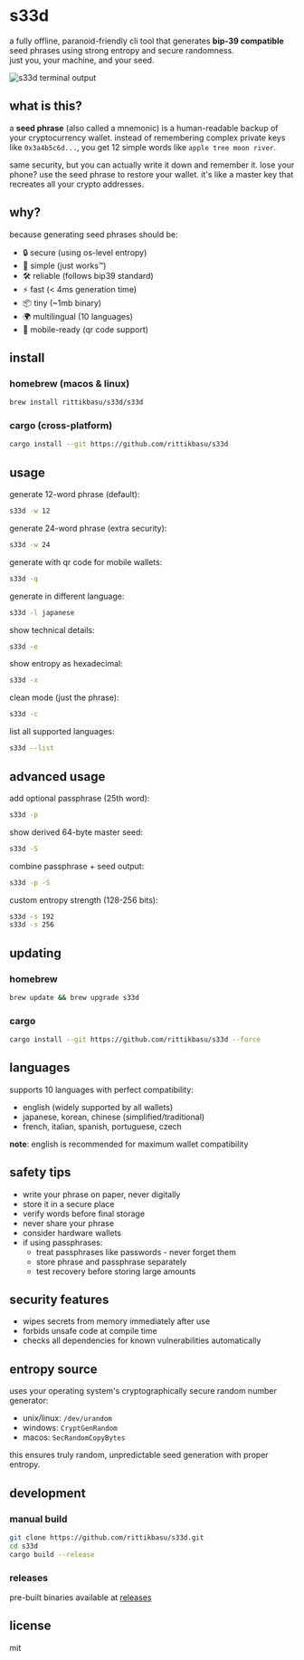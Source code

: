 # s33d

a fully offline, paranoid-friendly cli tool that generates **bip-39 compatible** seed phrases using strong entropy and secure randomness.  
just you, your machine, and your seed.

![s33d terminal output](https://ik.imagekit.io/zwcfsadeijm/s33d_dfJp4GJ5e.png)

## what is this?

a **seed phrase** (also called a mnemonic) is a human-readable backup of your cryptocurrency wallet. instead of remembering complex private keys like `0x3a4b5c6d...`, you get 12 simple words like `apple tree moon river`.

same security, but you can actually write it down and remember it. lose your phone? use the seed phrase to restore your wallet. it's like a master key that recreates all your crypto addresses.

## why?

because generating seed phrases should be:

- 🔒 secure (using os-level entropy)
- 🎯 simple (just works™)
- 🛠 reliable (follows bip39 standard)
- ⚡️ fast (< 4ms generation time)
- 📦 tiny (~1mb binary)
- 🌍 multilingual (10 languages)
- 📱 mobile-ready (qr code support)

## install

### homebrew (macos & linux)

```bash
brew install rittikbasu/s33d/s33d
```

### cargo (cross-platform)

```bash
cargo install --git https://github.com/rittikbasu/s33d
```

## usage

generate 12-word phrase (default):

```bash
s33d -w 12
```

generate 24-word phrase (extra security):

```bash
s33d -w 24
```

generate with qr code for mobile wallets:

```bash
s33d -q
```

generate in different language:

```bash
s33d -l japanese
```

show technical details:

```bash
s33d -e
```

show entropy as hexadecimal:

```bash
s33d -x
```

clean mode (just the phrase):

```bash
s33d -c
```

list all supported languages:

```bash
s33d --list
```

## advanced usage

add optional passphrase (25th word):

```bash
s33d -p
```

show derived 64-byte master seed:

```bash
s33d -S
```

combine passphrase + seed output:

```bash
s33d -p -S
```

custom entropy strength (128-256 bits):

```bash
s33d -s 192
s33d -s 256
```

## updating

### homebrew

```bash
brew update && brew upgrade s33d
```

### cargo

```bash
cargo install --git https://github.com/rittikbasu/s33d --force
```

## languages

supports 10 languages with perfect compatibility:

- english (widely supported by all wallets)
- japanese, korean, chinese (simplified/traditional)
- french, italian, spanish, portuguese, czech

**note**: english is recommended for maximum wallet compatibility

## safety tips

- write your phrase on paper, never digitally
- store it in a secure place
- verify words before final storage
- never share your phrase
- consider hardware wallets
- if using passphrases:
  - treat passphrases like passwords - never forget them
  - store phrase and passphrase separately
  - test recovery before storing large amounts

## security features

- wipes secrets from memory immediately after use
- forbids unsafe code at compile time
- checks all dependencies for known vulnerabilities automatically

## entropy source

uses your operating system's cryptographically secure random number generator:

- unix/linux: `/dev/urandom`
- windows: `CryptGenRandom`
- macos: `SecRandomCopyBytes`

this ensures truly random, unpredictable seed generation with proper entropy.

## development

### manual build

```bash
git clone https://github.com/rittikbasu/s33d.git
cd s33d
cargo build --release
```

### releases

pre-built binaries available at [releases](https://github.com/rittikbasu/s33d/releases)

## license

mit
